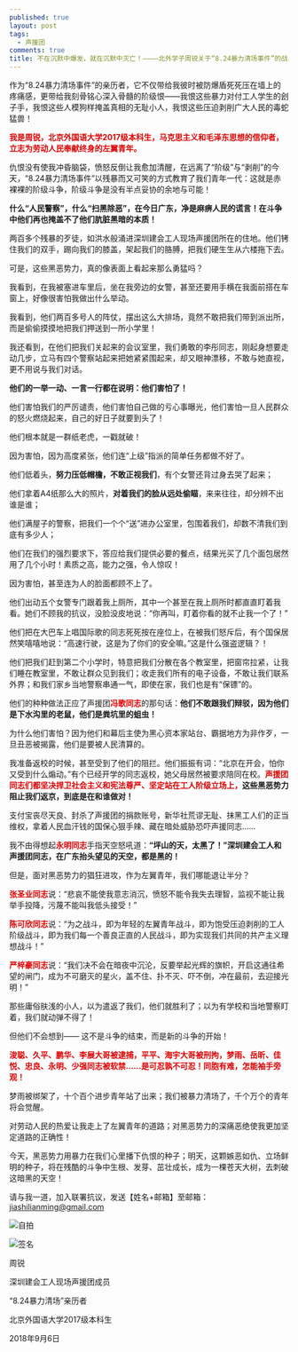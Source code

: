 ```yaml
---
published: true
layout: post
tags:
  - 声援团
comments: true
title: 不在沉默中爆发，就在沉默中灭亡！————北外学子周锐关于“8.24暴力清场事件”的战斗宣言
---
```

作为“8.24暴力清场事件”的亲历者，它不仅带给我彼时被防爆盾死死压在墙上的疼痛感，更带给我刻骨铭心深入骨髓的阶级恨——我恨这些暴力对付工人学生的刽子手，我恨这些人模狗样掩盖真相的无耻小人，我恨这些压迫剥削广大人民的毒蛇猛兽！

<font color="dd0000"><b>我是周锐，北京外国语大学2017级本科生，马克思主义和毛泽东思想的信仰者，立志为劳动人民奉献终身的左翼青年。</b></font>

仇恨没有使我冲昏脑袋，愤怒反倒让我愈加清醒，在远离了“阶级”与“剥削”的今天，“8.24暴力清场事件”以残暴而又可笑的方式教育了我们青年一代：这就是赤裸裸的阶级斗争，阶级斗争是没有半点妥协的余地与可能！

<b>什么“人民警察”，什么“扫黑除恶”，在今日广东，净是麻痹人民的谎言！在斗争中他们再也掩盖不了他们肮脏黑暗的本质！</b>

两百多个残暴的歹徒，如洪水般涌进深圳建会工人现场声援团所在的住地。他们铐住我们的双手，踢向我们的膝盖，架起我们的胳膊，把我们硬生生从六楼拖下去。

可是，这些黑恶势力，真的像表面上看起来那么勇猛吗？

我看到，在我被塞进车里后，坐在我旁边的女警，甚至还要用手横在我面前搭在车窗上，好像很害怕我做出什么举动。

我看到，他们两百多号人的阵仗，摆出这么大排场，竟然不敢把我们带到派出所，而是偷偷摸摸地把我们押送到一所小学里！

我还看到，在他们把我们关起来的会议室里，我们勇敢的李彤同志，刚起身想要走动几步，立马有四个警察站起来把她紧紧围起来，却又眼神漂移，不敢与她直视，更不用说与我们对话。

<b>他们的一举一动、一言一行都在说明：他们害怕了！</b>

他们害怕我们的严厉谴责，他们害怕自己做的亏心事曝光，他们害怕一旦人民群众的怒火燃烧起来，自己的好日子就要到头了！

他们根本就是一群纸老虎，一戳就破！

因为害怕，因为高度紧张，他们连“上级”指派的简单任务都做不好了。

他们低着头，<b>努力压低帽檐，不敢正视我们</b>，有个女警还背过身去哭了起来；

他们拿着A4纸那么大的照片，<b>对着我们的脸从远处偷瞄</b>，来来往往，却分辨不出谁是谁；

他们满屋子的警察，把我们一个个“送”进办公室里，包围着我们，却数不清我们到底有多少人；

他们在我们的强烈要求下，答应给我们提供必要的餐点，结果光买了几个面包居然用了几个小时！素质之高，能力之强，令人惊叹！

因为害怕，甚至连为人的脸面都顾不上了。

他们出动五个女警专门跟着我上厕所，其中一个甚至在我上厕所时都直直盯着我看。她们不顾我的抗议，没脸没皮地说：“你再叫，盯着你看的就不止我一个了！”

他们把在大巴车上唱国际歌的同志死死按在座位上，在被我们怒斥后，有个国保居然笑嘻嘻地说：“高速行驶，这是为了你们的安全嘛。”这是什么强盗逻辑？！ 

他们把我们赶到第二个小学时，特意把我们分散在各个教室里，把窗帘拉紧，让我们睡在教室里，不敢让群众见到我们；收走我们所有的电子设备，不敢让我们联系外界；和我们家乡当地警察串通一气，即使在家，我们也是有“保镖”的。

他们的种种做法正应了声援团<font color="dd0000"><b>冯歌同志</b></font>的那句话：<b>他们不敢跟我们辩驳，因为他们是下水沟里的老鼠，他们是粪坑里的蛆虫！</b>

为什么他们害怕？因为他们和幕后主使为黑心资本家站台、霸据地方为非作歹，一旦丑恶被揭露，他们是要被人民清算的。

我准备返校的时候，甚至受到了他们的阻拦。他们振振有词：“北京在开会，怕你又受到什么煽动。”有个已经开学的同志返校，她父母居然被要求陪同在校。<font color="dd0000"><b>声援团同志们都坚决捍卫社会主义和宪法尊严、坚定站在工人阶级立场上，</b></font><b>这些黑恶势力阻止我们返京，到底是在和谁做对！</b>

支付宝丧尽天良、封杀了声援团的捐款账号，新华社荒谬无耻、抹黑工人们的正当维权，拿着人民血汗钱的国保心狠手辣、藏在暗处威胁恐吓声援同志……

我不由得想起<font color="dd0000"><b>永明同志</b></font>手指天空怒吼道：<b>“坪山的天，太黑了！”深圳建会工人和声援团同志，在广东抬头望见的天空，都是黑的！</b>

但是，面对黑恶势力的猖狂进攻，作为左翼青年，我们哪能退让半分？

<b><font color="dd0000">张圣业同志</font></b>说：“悲哀不能使我意志消沉，愤怒不能令我失去理智，监视不能让我举手投降，污蔑不能叫我低头接受！”

<b><font color="dd0000">陈可欣同志</font></b>说：“为之战斗，即为年轻的左翼青年战斗，即为饱受压迫剥削的工人阶级战斗，即为我们每一个善良正直的人民战斗，即为实现我们共同的共产主义理想战斗！”

<b><font color="dd0000">严梓豪同志</font></b>说：“我们决不会在暗夜中沉沦，反要举起光辉的旗帜，开启这通往希望的闸门，成为不可磨灭的星火，盖不住、扑不灭、吓不倒，冲在最前，去迎接光明！”

那些庸俗肤浅的小人，以为遣返了我们，他们就胜利了；以为有学校和当地警察盯着，我们就动弹不得了！

但他们不会想到——
这不是斗争的结束，而是新的斗争的开始！

<font color="dd0000"><b>浚聪、久平、鹏华、李展大哥被逮捕，平平、海宇大哥被刑拘，梦雨、岳昕、佳悦、忠良、永明、少强同志被软禁……是可忍孰不可忍！同胞有难，怎能袖手旁观！</b></font>

梦雨被绑架了，十个百个进步青年站了出来；我们被暴力清场了，千个万个的青年将会觉醒。

对劳动人民的热爱让我走上了左翼青年的道路；对黑恶势力的深痛恶绝使我更加坚定道路的正确性！

今天，黑恶势力用暴力在我们心里播下仇恨的种子；明天，这颗嫉恶如仇、立场鲜明的种子，将在残酷的斗争中生根、发芽、茁壮成长，成为一棵苍天大树，去刺破这暗黑的天空！

请与我一道，加入联署抗议，发送【姓名+邮箱】至邮箱：jiashilianming@gmail.com

![自拍][1]

![签名][2]

周锐<br/>

深圳建会工人现场声援团成员<br/>

“8.24暴力清场”亲历者<br/>

北京外国语大学2017级本科生<br/>

2018年9月6日


  [1]: https://i.loli.net/2018/09/06/5b9113fa8842c.jpg
  [2]: https://i.loli.net/2018/09/06/5b9117d248a9f.jpg
